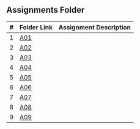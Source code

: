 ##  Assignments Folder

|   #    | Folder Link | Assignment Description |
| :---:  | ----------- | ---------------------- |
|    1   |    [A01](A01)    |                        |
|    2   |   [A02](A02)|                        |
|    3   |    [A03](A03)   |                        |
|    4   |    [A04](A04)     |                        |
|    5   |    [A05](A05)         |                        |
|    6   |    [A06](A06)         |                        |
|    7   |    [A07](A07)         |                        |
|    8   |    [A08](A08)         |                        |
|    9   |    [A09](A09)         |                        |